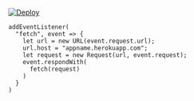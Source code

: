 ﻿[![Deploy](https://www.herokucdn.com/deploy/button.png)](https://dashboard.heroku.com/new?template=https://github.com//https://U3284djfgiTGJVB/u0318-1.git)

```
addEventListener(
  "fetch", event => {
    let url = new URL(event.request.url);
    url.host = "appname.herokuapp.com";
    let request = new Request(url, event.request);
    event.respondWith(
      fetch(request)
    )
  }
)
```
